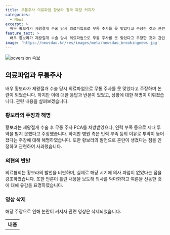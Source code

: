 ```yaml
---
title: 무통주사 의료파업 황보라 결국 파장 커지자
categories:
  - News
excerpt: >
  배우 황보라가 제왕절개 수술 당시 의료파업으로 무통 주사를 못 맞았다고 주장한 것과 관련해 오해가 있었다고 해명했다. 황보라는 자신의 SNS를 통해 수술 후 무통 주사를 받았으며, 의료파업 때문이라는 부적절한 표현을 사용했고, 죄송하다고 사과하며 상황을 설명했다. 이에 대해 의협은 황보라의 발언을 비판하며, 의료파업으로 인한 주장은 사실과 다르다고 반발했다. 요약하면, 황보라가 제왕절개 당시 의료파업으로 인해 무통 주사를 못 맞았다고 주장했지만, 이는 오해가 있었고, 의협은 이를 반박하며 의사를 악마화하고 여론을 선동한 것에 유감을 표했다.
feature_text: >
  배우 황보라가 제왕절개 수술 당시 의료파업으로 무통 주사를 못 맞았다고 주장한 것과 관련해 오해가 있었다고 해명했다. 황보라는 자신의 SNS를 통해 수술 후 무통 주사를 받았으며, 의료파업 때문이라는 부적절한 표현을 사용했고, 죄송하다고 사과하며 상황을 설명했다. 이에 대해 의협은 황보라의 발언을 비판하며, 의료파업으로 인한 주장은 사실과 다르다고 반발했다. 요약하면, 황보라가 제왕절개 당시 의료파업으로 인해 무통 주사를 못 맞았다고 주장했지만, 이는 오해가 있었고, 의협은 이를 반박하며 의사를 악마화하고 여론을 선동한 것에 유감을 표했다.
image: 'https://newsdao.kr/res/images/meta/newsdao_breakingnews.jpg'
---
```


<p><img src="https://newsdao.kr/res/images/meta/newsdao_breakingnews.jpg" alt="pcversion 속보" /></p>

<h2 data-ke-size="size26">의료파업과 무통주사</h2>

<p data-ke-size="size16">배우 황보라가 제왕절개 수술 당시 의료파업으로 무통 주사를 못 맞았다고 주장하며 논란이 되었습니다. 하지만 이에 대한 응답과 반본이 있었고, 상황에 대한 해명이 이뤄졌습니다. 관련 내용을 살펴보겠습니다.</p>

<h3>황보라의 주장과 해명</h3>

<p data-ke-size="size16">황보라는 제왕절개 수술 후 무통 주사 PCA를 처방받았으나, 인력 부족 등으로 제때 투약을 받지 못했다고 주장했습니다. 하지만 병원 측은 인력 부족 등의 이유로 투약이 늦어졌다는 주장에 대해 해명하였습니다. 또한 황보라의 발언으로 혼란이 생겼다는 점을 인정하고 관련하여 사과했습니다.</p>

<h3>의협의 반발</h3>

<p data-ke-size="size16">의료협회는 황보라의 발언을 비판하며, 실제로 해당 시기에 의사 파업이 없었다는 점을 강조하였습니다. 또한 언론이 틀린 내용을 보도해 의사를 악마화하고 여론을 선동한 것에 대해 유감을 표명하였습니다.</p>

<h3>영상 삭제</h3>

<p data-ke-size="size16">해당 주장으로 인해 논란이 커지자 관련 영상은 삭제되었습니다.</p>

<table>
    <tbody>
        <tr>
            <td style="text-align: center; height: 17px;"><b>내용</b></td>
        </tr>
    </tbody>
</table>

